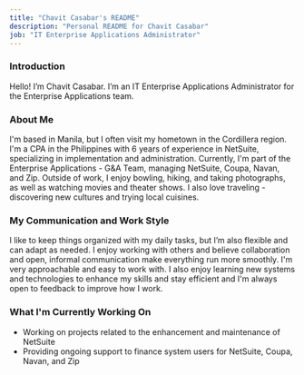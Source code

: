 ```yaml
---
title: "Chavit Casabar's README"
description: "Personal README for Chavit Casabar"
job: "IT Enterprise Applications Administrator"
---
```


### Introduction

Hello! I’m Chavit Casabar. I’m an IT Enterprise Applications Administrator for the Enterprise Applications team.

### About Me

I'm based in Manila, but I often visit my hometown in the Cordillera region. I'm a CPA in the Philippines with 6 years of experience in NetSuite, specializing in implementation and administration. Currently, I'm part of the Enterprise Applications - G&A Team, managing NetSuite, Coupa, Navan, and Zip. Outside of work, I enjoy bowling, hiking, and taking photographs, as well as watching movies and theater shows. I also love traveling - discovering new cultures and trying local cuisines.

### My Communication and Work Style

I like to keep things organized with my daily tasks, but I’m also flexible and can adapt as needed. I enjoy working with others and believe collaboration and open, informal communication make everything run more smoothly. I'm very approachable and easy to work with. I also enjoy learning new systems and technologies to enhance my skills and stay efficient and I'm always open to feedback to improve how I work.

### What I'm Currently Working On

- Working on projects related to the enhancement and maintenance of NetSuite
- Providing ongoing support to finance system users for NetSuite, Coupa, Navan, and Zip
